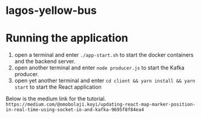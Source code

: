 # lagos-yellow-bus

# Running the application

1.  open a terminal and enter `./app-start.sh` to start the docker containers and the backend server.
2.  open another terminal and enter `node producer.js` to start the Kafka producer.
3.  open yet another terminal and enter `cd client && yarn install && yarn start` to start the React application

Below is the medium link for the tutorial.
`https://medium.com/@omobolaji.koyi/updating-react-map-marker-position-in-real-time-using-socket-io-and-kafka-9695f8f84ea4`
